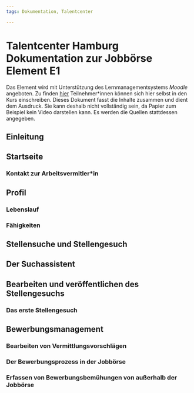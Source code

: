 ```yaml
---
tags: Dokumentation, Talentcenter

---
```


# Talentcenter Hamburg Dokumentation zur Jobbörse Element E1
Das Element wird mit Unterstützung des Lernmanagementsystems *Moodle* angeboten. 
Zu finden [hier](https://da-da.me/moodle) 
Teilnehmer*innen können sich hier selbst in den Kurs einschreiben.
Dieses Dokument fasst die Inhalte zusammen und dient dem Ausdruck. Sie kann deshalb nicht vollständig sein, da Papier zum Beispiel kein Video darstellen kann. Es werden die Quellen stattdessen angegeben.  
## Einleitung

## Startseite

### Kontakt zur Arbeitsvermitler*in

## Profil

### Lebenslauf

### Fähigkeiten

## Stellensuche und Stellengesuch

## Der Suchassistent

## Bearbeiten und veröffentlichen des Stellengesuchs

### Das erste Stellengesuch

## Bewerbungsmanagement

### Bearbeiten von Vermittlungsvorschlägen

### Der Bewerbungsprozess in der Jobbörse

### Erfassen von Bewerbungsbemühungen von außerhalb der Jobbörse